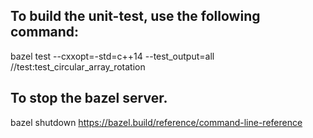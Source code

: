 ## To build the unit-test, use the following command:
bazel test --cxxopt=-std=c++14 --test_output=all //test:test_circular_array_rotation
## To stop the bazel server.
bazel shutdown
https://bazel.build/reference/command-line-reference
